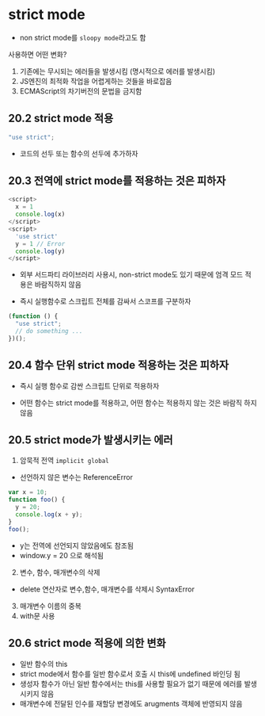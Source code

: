 # strict mode

- non strict mode를 `sloopy mode`라고도 함

사용하면 어떤 변화?

1. 기존에는 무시되는 에러들을 발생시킴 (명시적으로 에러를 발생시킴)
2. JS엔진의 최적화 작업을 어렵게하는 것들을 바로잡음
3. ECMAScript의 차기버전의 문법을 금지함

## 20.2 strict mode 적용

```js
"use strict";
```

- 코드의 선두 또는 함수의 선두에 추가하자

## 20.3 전역에 strict mode를 적용하는 것은 피하자

```js
<script>
  x = 1
  console.log(x)
</script>
<script>
  'use strict'
  y = 1 // Error
  console.log(y)
</script>
```

- 외부 서드파티 라이브러리 사용시, non-strict mode도 있기 때문에 엄격 모드 적용은 바람직하지 않음

- 즉시 실행함수로 스크립트 전체를 감싸서 스코프를 구분하자

```js
(function () {
  "use strict";
  // do something ...
})();
```

## 20.4 함수 단위 strict mode 적용하는 것은 피하자

- 즉시 실행 함수로 감싼 스크립트 단위로 적용하자

- 어떤 함수는 strict mode를 적용하고, 어떤 함수는 적용하지 않는 것은 바람직 하지 않음

## 20.5 strict mode가 발생시키는 에러

1. 암묵적 전역 `implicit global`

- 선언하지 않은 변수는 ReferenceError

```js
var x = 10;
function foo() {
  y = 20;
  console.log(x + y);
}
foo();
```

- y는 전역에 선언되지 않았음에도 참조됨
- window.y = 20 으로 해석됨

2. 변수, 함수, 매개변수의 삭제

- delete 연산자로 변수,함수, 매개변수를 삭제시 SyntaxError

3. 매개변수 이름의 중복
4. with문 사용

## 20.6 strict mode 적용에 의한 변화

- 일반 함수의 this
- strict mode에서 함수를 일반 함수로서 호출 시 this에 undefined 바인딩 됨
- 생성자 함수가 아닌 일반 함수에서는 this를 사용할 필요가 없기 때문에 에러를 발생시키지 않음
- 매개변수에 전달된 인수를 재할당 변경에도 arugments 객체에 반영되지 않음
